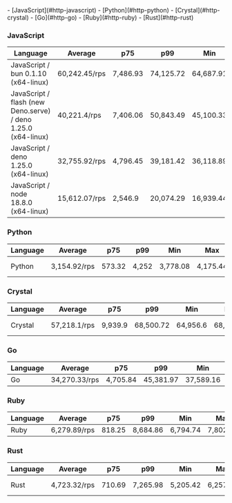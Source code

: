 <link rel="stylesheet" href="https://xhyrom.github.io/benchmarks/index.css" /><script src="https://cdn.jsdelivr.net/npm/apexcharts"></script>
- [JavaScript](#http-javascript)
- [Python](#http-python)
- [Crystal](#http-crystal)
- [Go](#http-go)
- [Ruby](#http-ruby)
- [Rust](#http-rust)

### <a name="http-javascript">JavaScript</a>

| Language                                                       | Average       | p75      | p99       | Min       | Max       | Latency   |
| -------------------------------------------------------------- | ------------- | -------- | --------- | --------- | --------- | --------- |
| JavaScript /  bun 0.1.10 (x64-linux)                           | 60,242.45/rps | 7,486.93 | 74,125.72 | 64,687.91 | 72,963.66 | 825.44 µs |
| JavaScript / flash (new Deno.serve) /  deno 1.25.0 (x64-linux) | 40,221.4/rps  | 7,406.06 | 50,843.49 | 45,100.33 | 49,422.35 | 1.24 ms   |
| JavaScript /  deno 1.25.0 (x64-linux)                          | 32,755.92/rps | 4,796.45 | 39,181.42 | 36,118.89 | 38,235.28 | 1.53 ms   |
| JavaScript /  node 18.8.0 (x64-linux)                          | 15,612.07/rps | 2,546.9  | 20,074.29 | 16,939.44 | 18,410.99 | 3.2 ms    |


<div id="chart-30"></div>
<script>
new ApexCharts(document.querySelector('#chart-30'), {
                    chart: {
                        height: 320,
                        type: 'line',
                        toolbar: {
                            show: true,
                        },
                        animations: {
                            enabled: true,
                        },
                    },
                    series: [{"name":" flash (new Deno.serve) / deno 1.25.0 (x64-linux)","data":[73816.0327945796,73816.0327945796,67041.41186042457,67041.41186042457,67041.41186042457,64612.73437776073,64612.73437776073,68639.03726927708,35738.327347383565,35738.327347383565,35889.521740754426,35889.521740754426,35889.521740754426,35889.521740754426,35889.521740754426,35889.521740754426,35889.521740754426,35889.521740754426,68130.64103034562,40221.39729829879]},{"name":" deno 1.25.0 (x64-linux)","data":[50038.88338178856,50038.88338178856,46875.80435967024,46875.80435967024,46875.80435967024,44700.703220106065,44700.703220106065,49239.91978334709,32731.345617636285,32731.345617636285,29803.111131264603,29803.111131264603,29803.111131264603,29803.111131264603,29803.111131264603,29803.111131264603,29803.111131264603,29803.111131264603,45859.929798737925,32755.918879468394]},{"name":" bun 0.1.10 (x64-linux)","data":[88651.24223084674,88651.24223084674,88098.69942802857,88098.69942802857,88098.69942802857,82717.62451661946,82717.62451661946,84140.9170376202,57073.88853615419,57073.88853615419,53842.40035482336,53842.40035482336,53842.40035482336,53842.40035482336,53842.40035482336,53842.40035482336,53842.40035482336,53842.40035482336,83370.04981922907,60242.45104552516]},{"name":" node 18.8.0 (x64-linux)","data":[45277.17240374968,45277.17240374968,38806.11069027558,38806.11069027558,38806.11069027558,36111.45982592125,36111.45982592125,44862.95022662719,16433.35657742133,16433.35657742133,17662.30023117817,17662.30023117817,17662.30023117817,17662.30023117817,17662.30023117817,17662.30023117817,17662.30023117817,17662.30023117817,36724.218463263875,15612.070136174894]}],
                    stroke: {
                        width: 1,
                        curve: "straight",
                    },
                    legend: {
                        show: true,
                        showForSingleSeries: true,
                        position: "bottom",
                    },
                    yaxis: {
                        labels: {
                            formatter: function (v) {
                    const time = v;
                    const locale = 'en-US';
                    const type = '/rps';

                    return `${Number(time.toFixed(2)).toLocaleString(locale)}${type}`;
                }
                        },
                        title: {
                            text: "requests per second"
                        },
                    },
                    xaxis: {
                        categories: ["48c9bc3","eebfb79","3e0357f","5bb06d6","d53b782","4003018","3ee7b8c","ff3683a","6e218ab","c434a6d","2feb9a5","ff55f3d","00d24dd","d3194b4","3828643","89e8f77","d2c6ac7","c17fc69","f749858","Latest"],
                        labels: {
                            show: false,
                        },
                        tooltip: {
                            enabled: false,
                        },
                    },
                    plotOptions: {
                        bar: {
                            distributed: true
                        }
                    }
                }).render()
</script>

### <a name="http-python">Python</a>

| Language | Average      | p75    | p99   | Min      | Max      | Latency  |
| -------- | ------------ | ------ | ----- | -------- | -------- | -------- |
| Python   | 3,154.92/rps | 573.32 | 4,252 | 3,778.08 | 4,175.44 | 16.47 ms |


<div id="chart-31"></div>
<script>
new ApexCharts(document.querySelector('#chart-31'), {
                    chart: {
                        height: 320,
                        type: 'line',
                        toolbar: {
                            show: true,
                        },
                        animations: {
                            enabled: true,
                        },
                    },
                    series: [{"name":"Python","data":[5590.489704203832,5590.489704203832,5950.274696735812,5950.274696735812,5950.274696735812,4658.277071750389,4658.277071750389,6361.704404612347,2947.138690384789,2947.138690384789,2980.700510020002,2980.700510020002,2980.700510020002,2980.700510020002,2980.700510020002,2980.700510020002,2980.700510020002,2980.700510020002,4206.185730814328,3154.923917289575]}],
                    stroke: {
                        width: 1,
                        curve: "straight",
                    },
                    legend: {
                        show: true,
                        showForSingleSeries: true,
                        position: "bottom",
                    },
                    yaxis: {
                        labels: {
                            formatter: function (v) {
                    const time = v;
                    const locale = 'en-US';
                    const type = '/rps';

                    return `${Number(time.toFixed(2)).toLocaleString(locale)}${type}`;
                }
                        },
                        title: {
                            text: "requests per second"
                        },
                    },
                    xaxis: {
                        categories: ["48c9bc3","eebfb79","3e0357f","5bb06d6","d53b782","4003018","3ee7b8c","ff3683a","6e218ab","c434a6d","2feb9a5","ff55f3d","00d24dd","d3194b4","3828643","89e8f77","d2c6ac7","c17fc69","f749858","Latest"],
                        labels: {
                            show: false,
                        },
                        tooltip: {
                            enabled: false,
                        },
                    },
                    plotOptions: {
                        bar: {
                            distributed: true
                        }
                    }
                }).render()
</script>

### <a name="http-crystal">Crystal</a>

| Language | Average      | p75     | p99       | Min      | Max       | Latency   |
| -------- | ------------ | ------- | --------- | -------- | --------- | --------- |
| Crystal  | 57,218.1/rps | 9,939.9 | 68,500.72 | 64,956.6 | 68,206.51 | 871.89 µs |


<div id="chart-32"></div>
<script>
new ApexCharts(document.querySelector('#chart-32'), {
                    chart: {
                        height: 320,
                        type: 'line',
                        toolbar: {
                            show: true,
                        },
                        animations: {
                            enabled: true,
                        },
                    },
                    series: [{"name":"Crystal","data":[83816.18698444877,83816.18698444877,82097.50248588737,82097.50248588737,82097.50248588737,78698.56532219853,78698.56532219853,83051.84258169011,53660.6767152086,53660.6767152086,54326.43668198202,54326.43668198202,54326.43668198202,54326.43668198202,54326.43668198202,54326.43668198202,54326.43668198202,54326.43668198202,81038.68156187731,57218.09824565391]}],
                    stroke: {
                        width: 1,
                        curve: "straight",
                    },
                    legend: {
                        show: true,
                        showForSingleSeries: true,
                        position: "bottom",
                    },
                    yaxis: {
                        labels: {
                            formatter: function (v) {
                    const time = v;
                    const locale = 'en-US';
                    const type = '/rps';

                    return `${Number(time.toFixed(2)).toLocaleString(locale)}${type}`;
                }
                        },
                        title: {
                            text: "requests per second"
                        },
                    },
                    xaxis: {
                        categories: ["48c9bc3","eebfb79","3e0357f","5bb06d6","d53b782","4003018","3ee7b8c","ff3683a","6e218ab","c434a6d","2feb9a5","ff55f3d","00d24dd","d3194b4","3828643","89e8f77","d2c6ac7","c17fc69","f749858","Latest"],
                        labels: {
                            show: false,
                        },
                        tooltip: {
                            enabled: false,
                        },
                    },
                    plotOptions: {
                        bar: {
                            distributed: true
                        }
                    }
                }).render()
</script>

### <a name="http-go">Go</a>

| Language | Average       | p75      | p99       | Min       | Max       | Latency |
| -------- | ------------- | -------- | --------- | --------- | --------- | ------- |
| Go       | 34,270.33/rps | 4,705.84 | 45,381.97 | 37,589.16 | 42,388.51 | 1.46 ms |


<div id="chart-33"></div>
<script>
new ApexCharts(document.querySelector('#chart-33'), {
                    chart: {
                        height: 320,
                        type: 'line',
                        toolbar: {
                            show: true,
                        },
                        animations: {
                            enabled: true,
                        },
                    },
                    series: [{"name":"Go","data":[62854.38486541399,62854.38486541399,58570.59554311822,58570.59554311822,58570.59554311822,54621.726095334285,54621.726095334285,62136.94098525345,35136.48005834826,35136.48005834826,34974.10553327195,34974.10553327195,34974.10553327195,34974.10553327195,34974.10553327195,34974.10553327195,34974.10553327195,34974.10553327195,56363.0981974549,34270.331714862354]}],
                    stroke: {
                        width: 1,
                        curve: "straight",
                    },
                    legend: {
                        show: true,
                        showForSingleSeries: true,
                        position: "bottom",
                    },
                    yaxis: {
                        labels: {
                            formatter: function (v) {
                    const time = v;
                    const locale = 'en-US';
                    const type = '/rps';

                    return `${Number(time.toFixed(2)).toLocaleString(locale)}${type}`;
                }
                        },
                        title: {
                            text: "requests per second"
                        },
                    },
                    xaxis: {
                        categories: ["48c9bc3","eebfb79","3e0357f","5bb06d6","d53b782","4003018","3ee7b8c","ff3683a","6e218ab","c434a6d","2feb9a5","ff55f3d","00d24dd","d3194b4","3828643","89e8f77","d2c6ac7","c17fc69","f749858","Latest"],
                        labels: {
                            show: false,
                        },
                        tooltip: {
                            enabled: false,
                        },
                    },
                    plotOptions: {
                        bar: {
                            distributed: true
                        }
                    }
                }).render()
</script>

### <a name="http-ruby">Ruby</a>

| Language | Average      | p75    | p99      | Min      | Max      | Latency |
| -------- | ------------ | ------ | -------- | -------- | -------- | ------- |
| Ruby     | 6,279.89/rps | 818.25 | 8,684.86 | 6,794.74 | 7,802.95 | 7.96 ms |


<div id="chart-34"></div>
<script>
new ApexCharts(document.querySelector('#chart-34'), {
                    chart: {
                        height: 320,
                        type: 'line',
                        toolbar: {
                            show: true,
                        },
                        animations: {
                            enabled: true,
                        },
                    },
                    series: [{"name":"Ruby","data":[9561.031172649646,9561.031172649646,9239.42908012823,9239.42908012823,9239.42908012823,8922.537909534345,8922.537909534345,9085.360483200911,6297.892834581275,6297.892834581275,6235.57667766975,6235.57667766975,6235.57667766975,6235.57667766975,6235.57667766975,6235.57667766975,6235.57667766975,6235.57667766975,9144.028437191848,6279.887124058943]}],
                    stroke: {
                        width: 1,
                        curve: "straight",
                    },
                    legend: {
                        show: true,
                        showForSingleSeries: true,
                        position: "bottom",
                    },
                    yaxis: {
                        labels: {
                            formatter: function (v) {
                    const time = v;
                    const locale = 'en-US';
                    const type = '/rps';

                    return `${Number(time.toFixed(2)).toLocaleString(locale)}${type}`;
                }
                        },
                        title: {
                            text: "requests per second"
                        },
                    },
                    xaxis: {
                        categories: ["48c9bc3","eebfb79","3e0357f","5bb06d6","d53b782","4003018","3ee7b8c","ff3683a","6e218ab","c434a6d","2feb9a5","ff55f3d","00d24dd","d3194b4","3828643","89e8f77","d2c6ac7","c17fc69","f749858","Latest"],
                        labels: {
                            show: false,
                        },
                        tooltip: {
                            enabled: false,
                        },
                    },
                    plotOptions: {
                        bar: {
                            distributed: true
                        }
                    }
                }).render()
</script>

### <a name="http-rust">Rust</a>

| Language | Average      | p75    | p99      | Min      | Max      | Latency  |
| -------- | ------------ | ------ | -------- | -------- | -------- | -------- |
| Rust     | 4,723.32/rps | 710.69 | 7,265.98 | 5,205.42 | 6,257.58 | 10.61 ms |


<div id="chart-35"></div>
<script>
new ApexCharts(document.querySelector('#chart-35'), {
                    chart: {
                        height: 320,
                        type: 'line',
                        toolbar: {
                            show: true,
                        },
                        animations: {
                            enabled: true,
                        },
                    },
                    series: [{"name":"Rust","data":[7688.644044455982,7688.644044455982,6966.711378885867,6966.711378885867,6966.711378885867,6660.014796835403,6660.014796835403,7319.363965686486,4821.927207353854,4821.927207353854,4604.671471125463,4604.671471125463,4604.671471125463,4604.671471125463,4604.671471125463,4604.671471125463,4604.671471125463,4604.671471125463,6918.742046605109,4723.318635000458]}],
                    stroke: {
                        width: 1,
                        curve: "straight",
                    },
                    legend: {
                        show: true,
                        showForSingleSeries: true,
                        position: "bottom",
                    },
                    yaxis: {
                        labels: {
                            formatter: function (v) {
                    const time = v;
                    const locale = 'en-US';
                    const type = '/rps';

                    return `${Number(time.toFixed(2)).toLocaleString(locale)}${type}`;
                }
                        },
                        title: {
                            text: "requests per second"
                        },
                    },
                    xaxis: {
                        categories: ["48c9bc3","eebfb79","3e0357f","5bb06d6","d53b782","4003018","3ee7b8c","ff3683a","6e218ab","c434a6d","2feb9a5","ff55f3d","00d24dd","d3194b4","3828643","89e8f77","d2c6ac7","c17fc69","f749858","Latest"],
                        labels: {
                            show: false,
                        },
                        tooltip: {
                            enabled: false,
                        },
                    },
                    plotOptions: {
                        bar: {
                            distributed: true
                        }
                    }
                }).render()
</script>

